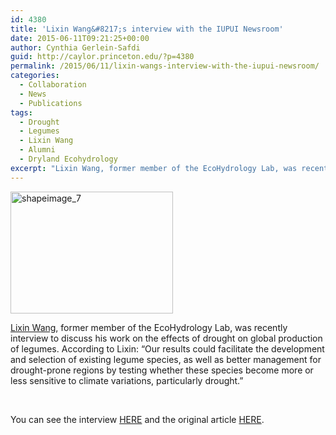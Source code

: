```yaml
---
id: 4380
title: 'Lixin Wang&#8217;s interview with the IUPUI Newsroom'
date: 2015-06-11T09:21:25+00:00
author: Cynthia Gerlein-Safdi
guid: http://caylor.princeton.edu/?p=4380
permalink: /2015/06/11/lixin-wangs-interview-with-the-iupui-newsroom/
categories:
  - Collaboration
  - News
  - Publications
tags:
  - Drought
  - Legumes
  - Lixin Wang
  - Alumni
  - Dryland Ecohydrology
excerpt: "Lixin Wang, former member of the EcoHydrology Lab, was recently interview to discuss his work on the effects of drought on global production of legumes."
---
```

[<img class=" size-full wp-image-4381 alignleft" src="http://caylor.eri.ucsb.edu/wp-content/uploads/2015/06/shapeimage_7.png" alt="shapeimage_7" width="260" height="195" />](http://caylor.eri.ucsb.edu/wp-content/uploads/2015/06/shapeimage_7.png)

<a href="http://caylor.eri.ucsb.edu/portfolio-item/lixin-wang-postdoctoral-research-associate-2009-2011/" target="_blank">Lixin Wang</a>, former member of the EcoHydrology Lab, was recently interview to discuss his work on the effects of drought on global production of legumes. <!--more-->According to Lixin: &#8220;Our results could facilitate the development and selection of existing legume species, as well as better management for drought-prone regions by testing whether these species become more or less sensitive to climate variations, particularly drought.&#8221;

&nbsp;

You can see the interview <a href="http://news.iupui.edu/releases/2015/06/legumes-drought-research-wang.shtml" target="_blank">HERE</a> and the original article <a href="http://journals.plos.org/plosone/article?id=10.1371/journal.pone.0127401" target="_blank">HERE</a>.